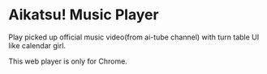 # Aikatsu! Music Player
Play picked up official music video(from ai-tube channel) with turn table UI like calendar girl.

This web player is only for Chrome.
